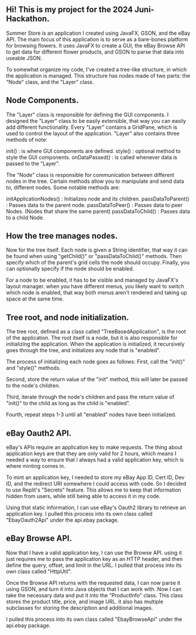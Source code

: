 ## Hi! This is my project for the 2024 Juni-Hackathon.

Summer Store is an application I created using JavaFX, GSON, and the eBay API.
The main focus of this application is to serve as a bare-bones platform for browsing flowers.
It uses JavaFX to create a GUI, the eBay Browse API to get data for different flower products,
and GSON to parse that data into useable JSON.

To somewhat organize my code, I've created a tree-like structure, in which the application 
is managed. This structure has nodes made of two parts: the "Node" class, 
and the "Layer" class.


## Node Components.

The "Layer" class is responsible for defining the GUI components. I designed the "Layer" class to 
be easily extensible, that way you can easily add different functionality. Every "Layer" 
contains a GridPane, which is used to control the layout of the application. 
"Layer" also contains three methods of note:

init()          : is where GUI components are defined.
style()         : optional method to style the GUI components.
onDataPassed()  : is called whenever data is passed to the "Layer".


The "Node" class is responsible for communication between different nodes in the tree. 
Certain methods allow you to manipulate and send data to, different nodes. 
Some notable methods are:

initApplicationNodes() : Initializes node and its children.
passDataToParent()     : Passes data to the parent node.
passDataToPeer()       : Passes data to peer Nodes. (Nodes that share the same parent)
passDataToChild()      : Passes data to a child Node.


## How the tree manages nodes.

Now for the tree itself. Each node is given a String identifier, that way it can be found 
when using "getChild()" or "passDataToChild()" methods. Then specify which of the parent's
grid cells the node should occupy. Finally, you can optionally specify if the node should be
enabled.

For a node to be enabled, it has to be visible and managed by JavaFX's layout manager.
when you have different menus, you likely want to switch which node is enabled, that way both
menus aren't rendered and taking up space at the same time.


## Tree root, and node initialization.

The tree root, defined as a class called "TreeBasedApplication", is the 
root of the application. The root itself is a node, but it is also responsible for 
initializing the application. When the application is initialized, 
it recursively goes through the tree, and initializes any node that is "enabled".


The process of initializing each node goes as follows: 
First, call the "init()" and "style()" methods.

Second, store the return value of the "init" method, this will later be passed to the node's 
children.

Third, iterate through the node's children and pass the return value of "init()" to the child
as long as the child is "enabled".

Fourth, repeat steps 1-3 until all "enabled" nodes have been initialized.


## eBay Oauth2 API.

eBay's APIs require an application key to make requests. The thing about application 
keys are that they are only valid for 2 hours, which means I needed a way to ensure that I always 
had a valid application key, which is where minting comes in.

To mint an application key, I needed to store my eBay App ID, Cert ID, Dev ID, and the 
redirect URI somewhere I could access with code. So I decided to use Replit's "Secrets" feature.
This allows me to keep that information hidden from users, while still being able to access it 
in my code.

Using that static information, I can use eBay's Oauth2 library to retrieve an application key.
I pulled this process into its own class called "EbayOauth2Api" under the api.ebay package.


## eBay Browse API.

Now that I have a valid application key, I can use the Browse API. using it just requires me to 
pass the application key as an HTTP header, and then define the query, offset, and limit in
the URL. I pulled that process into its own class called "HttpUtil".

Once the Browse API returns with the requested data, I can now parse it using GSON, and turn it 
into Java objects that I can work with. Now I can take the necessary data and put it into the 
"ProductInfo" class. This class stores the product title, price, and image URL. it also has 
multiple subclasses for storing the description and additional images.

I pulled this process into its own class called "EbayBrowseApi" under the api.ebay package.
